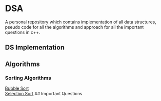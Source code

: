 # DSA
A personal repository which contains implementation of all data structures, pseudo code for all the algorithms and approach for all the important questions in c++.
## DS Implementation
## Algorithms
<h3>Sorting Algorithms</h3>
<a href="https://github.com/shivamparashar165/DSA/blob/main/bubbleSort.cpp">Bubble Sort</a><br>
<a href="https://github.com/shivamparashar165/DSA/blob/main/selectionSort.cpp">Selection Sort</a>
## Important Questions

